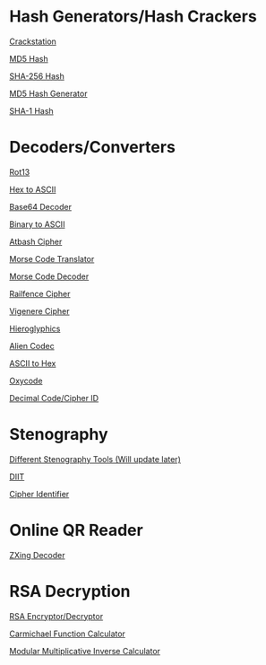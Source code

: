 # Hash Generators/Hash Crackers

<a href = "https://crackstation.net/" target = "_self">Crackstation</a>

<a href = "https://md5hashing.net/hash" target = "_self">MD5 Hash</a>

<a href = "https://www.dcode.fr/sha256-hash" target = "_self">SHA-256 Hash</a>

<a href = "https://www.md5hashgenerator.com/" target = "_self">MD5 Hash Generator</a>

<a href = "http://www.sha1-online.com/" target = "_self">SHA-1 Hash</a>

# Decoders/Converters

<a href = "https://rot13.com/" target = "_self">Rot13</a>

<a href = "https://www.rapidtables.com/convert/number/hex-to-ascii.html" target = "_self">Hex to ASCII</a>

<a href = "https://www.base64decode.org/" target = "_self">Base64 Decoder</a>

<a href = "https://www.binaryhexconverter.com/binary-to-ascii-text-converter" target = "_self">Binary to ASCII</a>

<a href = "http://rumkin.com/tools/cipher/atbash.php" target = "_self">Atbash Cipher</a>

<a href = "https://morsecode.scphillips.com/translator.html" target = "_self">Morse Code Translator</a>

<a href = "https://morsecode.scphillips.com/labs/decoder/" target = "_self">Morse Code Decoder</a>

<a href = "http://rumkin.com/tools/cipher/railfence.php" target = "_self">Railfence Cipher</a>

<a href = "http://rumkin.com/tools/cipher/vigenere.php" target = "_self">Vigenere Cipher</a>

<a href = "https://discoveringegypt.com/egyptian-hieroglyphic-writing/hieroglyphic-typewriter/" target = "_self">Hieroglyphics</a>

<a href = "http://www.gotfuturama.com/Interactive/AlienCodec/" target = "_self">Alien Codec</a>

<a href = "https://www.asciitohex.com/" target = "_self">ASCII to Hex</a>

<a href = "https://gist.github.com/oxycoder/f79f14520d2ad34bf2cb" target = "_self">Oxycode</a>

<a href = "https://www.boxentriq.com/code-breaking/cipher-identifier#decimal-code" target = "_self">Decimal Code/Cipher ID</a>

# Stenography

<a href = "https://www.yeahhub.com/top-steganography-tools-ctf-challenges/" target = "_self">Different Stenography Tools (Will update later)</a>

<a href = "http://diit.sourceforge.net/" target = "_self">DIIT</a>

<a href = "https://www.dcode.fr/cipher-identifier" target = "_self">Cipher Identifier</a>

# Online QR Reader

<a href = "https://zxing.org/w/decode.jspx" target = "_self">ZXing Decoder</a>

# RSA Decryption

<a href = "https://nmichaels.org/rsa.py" target = "_self">RSA Encryptor/Decryptor</a>

<a href = "https://comnuan.com/cmnn02/cmnn02006/cmnn02006.php" target = "_self">Carmichael Function Calculator</a>

<a href = "https://planetcalc.com/3311/ " target = "_self">Modular Multiplicative Inverse Calculator</a>
